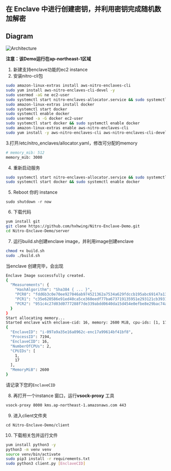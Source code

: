 ## 在 Enclave 中进行创建密钥，并利用密钥完成随机数加解密

## Diagram

![Architecture](./docs/assets/Architecture.png)

**注意：该Demo运行在ap-northeast-1区域**
1. 新建支持enclave功能的ec2 instance  
2. 安装nitro-cli包  
```bash
sudo amazon-linux-extras install aws-nitro-enclaves-cli  
sudo yum install aws-nitro-enclaves-cli-devel -y  
sudo usermod -aG ne ec2-user  
sudo systemctl start nitro-enclaves-allocator.service && sudo systemctl enable nitro-enclaves-allocator.service  
sudo amazon-linux-extras install docker  
sudo systemctl start docker  
sudo systemctl enable docker  
sudo usermod -a -G docker ec2-user  
sudo systemctl start docker && sudo systemctl enable docker  
sudo amazon-linux-extras enable aws-nitro-enclaves-cli  
sudo yum install -y aws-nitro-enclaves-cli aws-nitro-enclaves-cli-devel   
```
3.打开/etc/nitro_enclaves/allocator.yaml，修改可分配的memory  
```bash
# memory_mib: 512  
memory_mib: 3000   
```  
4. 重新启动服务
```bash    
sudo systemctl start nitro-enclaves-allocator.service && sudo systemctl enable nitro-enclaves-allocator.service   
sudo systemctl start docker && sudo systemctl enable docker   
```
5. Reboot 你的 instance   
```
sudo shutdown -r now
```

6. 下载代码
```bash   
yum install git    
git clone https://github.com/hxhwing/Nitro-Enclave-Demo.git
cd Nitro-Enclave-Demo/server  
```
7. 运行build.sh创建enclave image，并利用image创建enclave
```bash    
chmod +x build.sh  
sudo ./build.sh   
```   
当enclave 创建完毕，会出现  
```bash   
Enclave Image successfully created.  
{
  "Measurements": {
    "HashAlgorithm": "Sha384 { ... }",
    "PCR0": "fdd6b3c0e70ee927046ab974521362a7534a629fdccb195abc69147a133b27b8233ff9153b376af2dccf9503cb43246e",
    "PCR1": "c35e620586e91ed40ca5ce360eedf77ba673719135951e293121cb3931220b00f87b5a15e94e25c01fecd08fc9139342",
    "PCR2": "951c4c27d03d0777288f7de339abdd0640da15d454e0efbe8e29bac74a8e8ea06edda8401b6bb672b1b71d32b9bf6751"
  }
}
Start allocating memory...
Started enclave with enclave-cid: 16, memory: 2600 MiB, cpu-ids: [1, 17]
{
  "EnclaveID": "i-097a9a35e16a8962c-enc17a99614bf41bf8",
  "ProcessID": 7194,
  "EnclaveCID": 16,
  "NumberOfCPUs": 2,
  "CPUIDs": [
    1,
    17
  ],
  "MemoryMiB": 2600
}
```
请记录下您的```EnclaveCID```  

8. 再打开一个instance 窗口，运行**vsock-proxy** 工具  
```bash
vsock-proxy 8000 kms.ap-northeast-1.amazonaws.com 443  
```   

9. 进入client文件夹    
```
cd Nitro-Enclave-Demo/client    
```

10. 下载相关包并运行文件     
```bash     
yum install python3 -y
python3 -m venv venv
source venv/bin/activate
sudo pip3 install -r requirements.txt
sudo python3 client.py [EnclaveCID]
```
  
